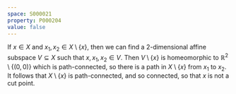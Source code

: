 ```yaml
---
space: S000021
property: P000204
value: false
---
```


If $x\in X$ and $x_1, x_2\in X\setminus\{x\}$, then we can find a $2$-dimensional affine subspace $V\subseteq X$ such that $x, x_1, x_2\in V$. Then $V\setminus \{x\}$ is homeomorphic to $\mathbb{R}^2\setminus\{(0, 0)\}$ which is path-connected, so there is a path in $X\setminus \{x\}$ from $x_1$ to $x_2$. It follows that $X\setminus \{x\}$ is path-connected, and so connected, so that $x$ is not a cut point.
